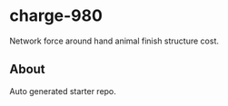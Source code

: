 # charge-980

Network force around hand animal finish structure cost.

## About
Auto generated starter repo.
